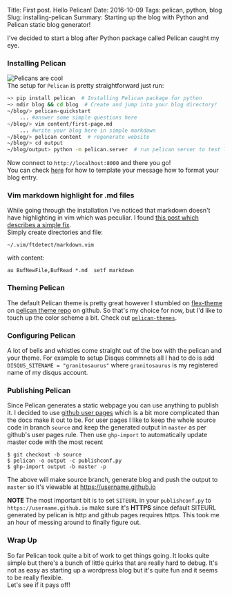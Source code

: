Title: First post. Hello Pelican! 
Date: 2016-10-09
Tags: pelican, python, blog
Slug: installing-pelican
Summary: Starting up the blog with Python and Pelican static blog generator!

I've decided to start a blog after Python package called Pelican caught my eye.
### Installing Pelican
![Pelicans are cool]({filename}/images/pelican-bird.jpg)  
The setup for `Pelican` is pretty straightforward just run:
```bash
~> pip install pelican  # Installing Pelican package for python
~> mdir blog && cd blog  # Create and jump into your blog directory!
~/blog/> pelican-quickstart
	... #answer some simple questions here
~/blog/> vim content/first-page.md
	... #write your blog here in simple markdown
~/blog/> pelican content  # regenerate website
~/blog/> cd output
~/blog/output> python -m pelican.server  # run pelican server to test locally
```
Now connect to `http://localhost:8000` and there you go!  
You can check [here](http://docs.getpelican.com/en/latest/content.html#articles-and-pages) for how to template your message how to format your blog entry.
### Vim markdown highlight for .md files
While going through the installation I've noticed that markdown doesn't have highlighting in vim which was peculiar. I found [this post which describes a simple fix](http://superuser.com/questions/701496/no-syntax-highlight-on-md-files).  
Simply create directories and file: 
```
~/.vim/ftdetect/markdown.vim
``` 
with content: 
```
au BufNewFile,BufRead *.md  setf markdown
```

### Theming Pelican
The default Pelican theme is pretty great however I stumbled on [flex-theme](https://github.com/alexandrevicenzi/Flex) on [pelican theme repo](https://github.com/getpelican/pelican-themes) on github. So that's my choice for now, but I'd like to touch up the color scheme a bit. Check out [`pelican-themes`](http://docs.getpelican.com/en/stable/pelican-themes.html).
### Configuring Pelican
A lot of bells and whistles come straight out of the box with the pelican and your theme. For example to setup Disqus commnets all I had to do is add `DISQUS_SITENAME = "granitosaurus"` where `granitosaurus` is my registered name of my disqus account.
### Publishing Pelican 
Since Pelican generates a static webpage you can use anything to publish it. I decided to use [github user pages](http://docs.getpelican.com/en/stable/tips.html#user-pages) which is a bit more complicated than the docs make it out to be. For user pages I like to keep the whole source code in branch `source` and keep the generated output in `master` as per github's user pages rule. Then use `ghp-import` to automatically update master code with the most recent  

    $ git checkout -b source
    $ pelican -o output -c publishconf.py
    $ ghp-import output -b master -p

The above will make source branch, generate blog and push the output to `master` so it's viewable at https://username.github.io 

**NOTE** The most important bit is to set `SITEURL` in your `publishconf.py` to `https://username.github.io` make sure it's **HTTPS** since default SITEURL generated by pelican is http and github pages requires https. This took me an hour of messing around to finally figure out.

### Wrap Up
So far Pelican took quite a bit of work to get things going. It looks quite simple but there's a bunch of little quirks that are really hard to debug. It's not as easy as starting up a wordpress blog but it's quite fun and it seems to be really flexible.   
Let's see if it pays off! 
